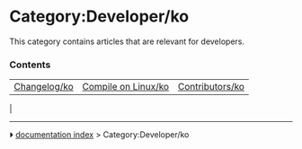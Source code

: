 # Category:Developer/ko
This category contains articles that are relevant for developers.

### Contents

|     |     |     |
| --- | --- | --- |
| [Changelog/ko](Changelog/ko.md) | [Compile on Linux/ko](Compile_on_Linux/ko.md) | [Contributors/ko](Contributors/ko.md) |
|



---
⏵ [documentation index](../README.md) > Category:Developer/ko
